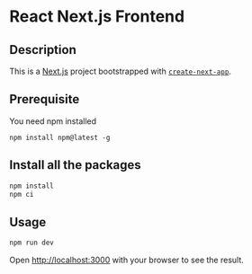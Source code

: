 # React Next.js Frontend

## Description

This is a [Next.js](https://nextjs.org/) project bootstrapped with [`create-next-app`](https://github.com/vercel/next.js/tree/canary/packages/create-next-app).

## Prerequisite

You need npm installed

```
npm install npm@latest -g
```

## Install all the packages

```bash
npm install
npm ci
```

## Usage

```bash
npm run dev
```

Open [http://localhost:3000](http://localhost:3000) with your browser to see the result.
